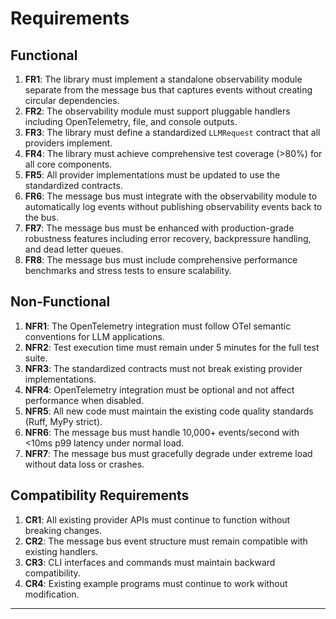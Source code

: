# Requirements

## Functional

1. **FR1**: The library must implement a standalone observability module separate from the message bus that captures events without creating circular dependencies.
2. **FR2**: The observability module must support pluggable handlers including OpenTelemetry, file, and console outputs.
3. **FR3**: The library must define a standardized `LLMRequest` contract that all providers implement.
4. **FR4**: The library must achieve comprehensive test coverage (>80%) for all core components.
5. **FR5**: All provider implementations must be updated to use the standardized contracts.
6. **FR6**: The message bus must integrate with the observability module to automatically log events without publishing observability events back to the bus.
7. **FR7**: The message bus must be enhanced with production-grade robustness features including error recovery, backpressure handling, and dead letter queues.
8. **FR8**: The message bus must include comprehensive performance benchmarks and stress tests to ensure scalability.

## Non-Functional

1. **NFR1**: The OpenTelemetry integration must follow OTel semantic conventions for LLM applications.
2. **NFR2**: Test execution time must remain under 5 minutes for the full test suite.
3. **NFR3**: The standardized contracts must not break existing provider implementations.
4. **NFR4**: OpenTelemetry integration must be optional and not affect performance when disabled.
5. **NFR5**: All new code must maintain the existing code quality standards (Ruff, MyPy strict).
6. **NFR6**: The message bus must handle 10,000+ events/second with <10ms p99 latency under normal load.
7. **NFR7**: The message bus must gracefully degrade under extreme load without data loss or crashes.

## Compatibility Requirements

1. **CR1**: All existing provider APIs must continue to function without breaking changes.
2. **CR2**: The message bus event structure must remain compatible with existing handlers.
3. **CR3**: CLI interfaces and commands must maintain backward compatibility.
4. **CR4**: Existing example programs must continue to work without modification.

---
